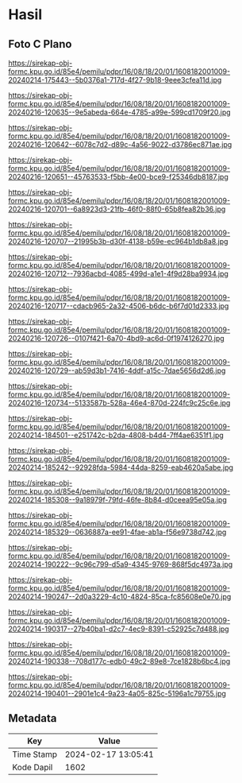 # Hasil

## Foto C Plano

https://sirekap-obj-formc.kpu.go.id/85e4/pemilu/pdpr/16/08/18/20/01/1608182001009-20240214-175443--5b0376a1-717d-4f27-9b18-9eee3cfea11d.jpg

https://sirekap-obj-formc.kpu.go.id/85e4/pemilu/pdpr/16/08/18/20/01/1608182001009-20240216-120635--9e5abeda-664e-4785-a99e-599cd1709f20.jpg

https://sirekap-obj-formc.kpu.go.id/85e4/pemilu/pdpr/16/08/18/20/01/1608182001009-20240216-120642--6078c7d2-d89c-4a56-9022-d3786ec871ae.jpg

https://sirekap-obj-formc.kpu.go.id/85e4/pemilu/pdpr/16/08/18/20/01/1608182001009-20240216-120651--45763533-f5bb-4e00-bce9-f25346db8187.jpg

https://sirekap-obj-formc.kpu.go.id/85e4/pemilu/pdpr/16/08/18/20/01/1608182001009-20240216-120701--6a8923d3-21fb-46f0-88f0-65b8fea82b36.jpg

https://sirekap-obj-formc.kpu.go.id/85e4/pemilu/pdpr/16/08/18/20/01/1608182001009-20240216-120707--21995b3b-d30f-4138-b59e-ec964b1db8a8.jpg

https://sirekap-obj-formc.kpu.go.id/85e4/pemilu/pdpr/16/08/18/20/01/1608182001009-20240216-120712--7936acbd-4085-499d-a1e1-4f9d28ba9934.jpg

https://sirekap-obj-formc.kpu.go.id/85e4/pemilu/pdpr/16/08/18/20/01/1608182001009-20240216-120717--cdacb965-2a32-4506-b6dc-b6f7d01d2333.jpg

https://sirekap-obj-formc.kpu.go.id/85e4/pemilu/pdpr/16/08/18/20/01/1608182001009-20240216-120726--0107f421-6a70-4bd9-ac6d-0f1974126270.jpg

https://sirekap-obj-formc.kpu.go.id/85e4/pemilu/pdpr/16/08/18/20/01/1608182001009-20240216-120729--ab59d3b1-7416-4ddf-a15c-7dae5656d2d6.jpg

https://sirekap-obj-formc.kpu.go.id/85e4/pemilu/pdpr/16/08/18/20/01/1608182001009-20240216-120734--5133587b-528a-46e4-870d-224fc9c25c6e.jpg

https://sirekap-obj-formc.kpu.go.id/85e4/pemilu/pdpr/16/08/18/20/01/1608182001009-20240214-184501--e251742c-b2da-4808-b4d4-7ff4ae6351f1.jpg

https://sirekap-obj-formc.kpu.go.id/85e4/pemilu/pdpr/16/08/18/20/01/1608182001009-20240214-185242--92928fda-5984-44da-8259-eab4620a5abe.jpg

https://sirekap-obj-formc.kpu.go.id/85e4/pemilu/pdpr/16/08/18/20/01/1608182001009-20240214-185308--9a18979f-79fd-46fe-8b84-d0ceea95e05a.jpg

https://sirekap-obj-formc.kpu.go.id/85e4/pemilu/pdpr/16/08/18/20/01/1608182001009-20240214-185329--0636887a-ee91-4fae-ab1a-f56e9738d742.jpg

https://sirekap-obj-formc.kpu.go.id/85e4/pemilu/pdpr/16/08/18/20/01/1608182001009-20240214-190222--9c96c799-d5a9-4345-9769-868f5dc4973a.jpg

https://sirekap-obj-formc.kpu.go.id/85e4/pemilu/pdpr/16/08/18/20/01/1608182001009-20240214-190247--2d0a3229-4c10-4824-85ca-fc85608e0e70.jpg

https://sirekap-obj-formc.kpu.go.id/85e4/pemilu/pdpr/16/08/18/20/01/1608182001009-20240214-190317--27b40ba1-d2c7-4ec9-8391-c52925c7d488.jpg

https://sirekap-obj-formc.kpu.go.id/85e4/pemilu/pdpr/16/08/18/20/01/1608182001009-20240214-190338--708d177c-edb0-49c2-89e8-7ce1828b6bc4.jpg

https://sirekap-obj-formc.kpu.go.id/85e4/pemilu/pdpr/16/08/18/20/01/1608182001009-20240214-190401--2901e1c4-9a23-4a05-825c-5196a1c79755.jpg


## Metadata

| Key        | Value               |
| ---------- | ------------------- |
| Time Stamp | 2024-02-17 13:05:41 |
| Kode Dapil | 1602                |



